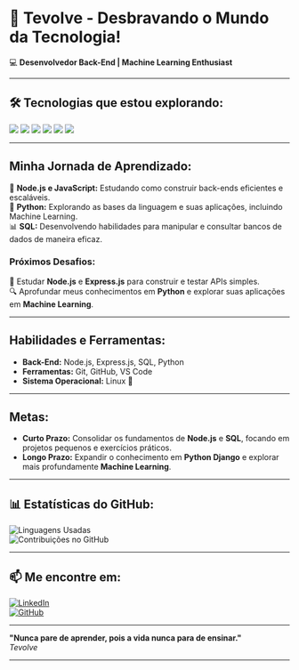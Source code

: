 # 🚀 **Tevolve - Desbravando o Mundo da Tecnologia!**

💻 **Desenvolvedor Back-End | Machine Learning Enthusiast**  

---

## 🛠️ **Tecnologias que estou explorando:**

 <span><img src="https://img.shields.io/badge/Node.js-339933?style=flat&logo=node.js&logoColor=white" /></span>
<span><img src="https://img.shields.io/badge/JavaScript-F7DF1E?style=flat&logo=javascript&logoColor=black" /></span>
<span><img src="https://img.shields.io/badge/Python-3776AB?style=flat&logo=python&logoColor=white" /></span>
<span><img src="https://img.shields.io/badge/SQL-4479A1?style=flat&logo=sqlite&logoColor=white" /></span>
<span><img src="https://img.shields.io/badge/Express.js-000000?style=flat&logo=express&logoColor=white" /></span>
<span><img src="https://img.shields.io/badge/Linux-FCC624?style=flat&logo=linux&logoColor=black" /></span>


---

## **Minha Jornada de Aprendizado:**

🔧 **Node.js e JavaScript:** Estudando como construir back-ends eficientes e escaláveis.  
🧠 **Python:** Explorando as bases da linguagem e suas aplicações, incluindo Machine Learning.  
📊 **SQL:** Desenvolvendo habilidades para manipular e consultar bancos de dados de maneira eficaz.

### **Próximos Desafios:**  
🎯 Estudar **Node.js** e **Express.js** para construir e testar APIs simples.  
🔍 Aprofundar meus conhecimentos em **Python** e explorar suas aplicações em **Machine Learning**.

---

## **Habilidades e Ferramentas:**  
- **Back-End:** Node.js, Express.js, SQL, Python  
- **Ferramentas:** Git, GitHub, VS Code  
- **Sistema Operacional:** Linux 🐧

---

## **Metas:**  
- **Curto Prazo:** Consolidar os fundamentos de **Node.js** e **SQL**, focando em projetos pequenos e exercícios práticos.  
- **Longo Prazo:** Expandir o conhecimento em **Python Django** e explorar mais profundamente **Machine Learning**.

---

## 📊 **Estatísticas do GitHub:**

![Linguagens Usadas](https://github-readme-stats.vercel.app/api/top-langs/?username=tevolve&layout=compact&hide_title=true)  
![Contribuições no GitHub](https://github-readme-stats.vercel.app/api?username=tevolve&show_icons=true&hide_title=true&count_private=true&hide=prs)

---

## 📫 **Me encontre em:**  
[![LinkedIn](https://img.shields.io/badge/LinkedIn-0077B5?style=flat&logo=linkedin&logoColor=white)](https://www.linkedin.com/in/tev0lv3)  
[![GitHub](https://img.shields.io/badge/GitHub-000000?style=flat&logo=github&logoColor=white)](https://github.com/tevolve)

---

**"Nunca pare de aprender, pois a vida nunca para de ensinar."**  
<em>Tevolve</em>

---
